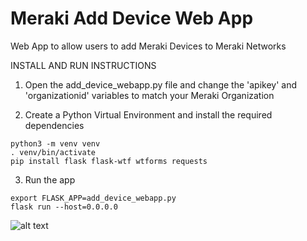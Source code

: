 # Meraki Add Device Web App
Web App to allow users to add Meraki Devices to Meraki Networks

INSTALL AND RUN INSTRUCTIONS

1. Open the add_device_webapp.py file and change the 'apikey' and 'organizationid' variables to match your Meraki Organization

2. Create a Python Virtual Environment and install the required dependencies
```
python3 -m venv venv
. venv/bin/activate
pip install flask flask-wtf wtforms requests
```

3. Run the app
```
export FLASK_APP=add_device_webapp.py
flask run --host=0.0.0.0
```

![alt text](https://raw.githubusercontent.com/nathanwiens/meraki-add-device-webapp/master/webapp.png)
